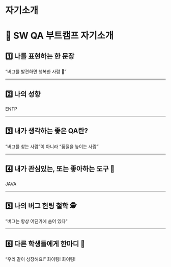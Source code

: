 # 자기소개

# 👋 SW QA 부트캠프 자기소개

## 1️⃣ 나를 표현하는 한 문장
“버그를 발견하면 행복한 사람 🐞”  

---

## 2️⃣ 나의 성향
ENTP

---

## 3️⃣ 내가 생각하는 좋은 QA란?
“버그를 찾는 사람”이 아니라 “품질을 높이는 사람”  

---

## 4️⃣ 내가 관심있는, 또는 좋아하는 도구 🧰
JAVA

---

## 5️⃣ 나의 버그 헌팅 철학 🕵️
“버그는 항상 어딘가에 숨어 있다"

---

## 6️⃣ 다른 학생들에게 한마디 💬
“우리 같이 성장해요!”
화이팅! 화이팅!

